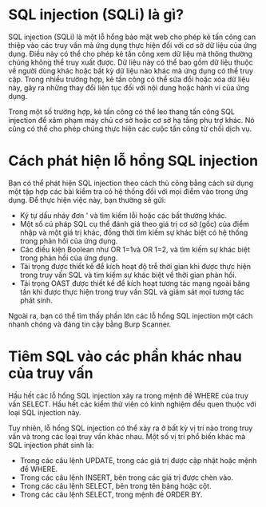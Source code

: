 # SQL injection (SQLi) là gì?
SQL injection (SQLi) là một lỗ hổng bảo mật web cho phép kẻ tấn công can thiệp vào các truy vấn mà ứng dụng thực hiện đối với cơ sở dữ liệu của ứng dụng. Điều này có thể cho phép kẻ tấn công xem dữ liệu mà thông thường chúng không thể truy xuất được. Dữ liệu này có thể bao gồm dữ liệu thuộc về người dùng khác hoặc bất kỳ dữ liệu nào khác mà ứng dụng có thể truy cập. Trong nhiều trường hợp, kẻ tấn công có thể sửa đổi hoặc xóa dữ liệu này, gây ra những thay đổi liên tục đối với nội dung hoặc hành vi của ứng dụng.

Trong một số trường hợp, kẻ tấn công có thể leo thang tấn công SQL injection để xâm phạm máy chủ cơ sở hoặc cơ sở hạ tầng phụ trợ khác. Nó cũng có thể cho phép chúng thực hiện các cuộc tấn công từ chối dịch vụ.

# Cách phát hiện lỗ hổng SQL injection
Bạn có thể phát hiện SQL injection theo cách thủ công bằng cách sử dụng một tập hợp các bài kiểm tra có hệ thống đối với mọi điểm vào trong ứng dụng. Để thực hiện việc này, bạn thường sẽ gửi:

* Ký tự dấu nháy đơn ' và tìm kiếm lỗi hoặc các bất thường khác.
* Một số cú pháp SQL cụ thể đánh giá theo giá trị cơ sở (gốc) của điểm nhập và một giá trị khác, đồng thời tìm kiếm sự khác biệt có hệ thống trong phản hồi của ứng dụng.
* Các điều kiện Boolean như OR 1=1và OR 1=2, và tìm kiếm sự khác biệt trong phản hồi của ứng dụng.
* Tải trọng được thiết kế để kích hoạt độ trễ thời gian khi được thực hiện trong truy vấn SQL và tìm kiếm sự khác biệt về thời gian phản hồi.
* Tải trọng OAST được thiết kế để kích hoạt tương tác mạng ngoài băng tần khi được thực hiện trong truy vấn SQL và giám sát mọi tương tác phát sinh.
  
Ngoài ra, bạn có thể tìm thấy phần lớn các lỗ hổng SQL injection một cách nhanh chóng và đáng tin cậy bằng Burp Scanner.

# Tiêm SQL vào các phần khác nhau của truy vấn
Hầu hết các lỗ hổng SQL injection xảy ra trong mệnh đề WHERE của truy vấn SELECT. Hầu hết các kiểm thử viên có kinh nghiệm đều quen thuộc với loại SQL injection này.

Tuy nhiên, lỗ hổng SQL injection có thể xảy ra ở bất kỳ vị trí nào trong truy vấn và trong các loại truy vấn khác nhau. Một số vị trí phổ biến khác mà SQL injection phát sinh là:

* Trong các câu lệnh UPDATE, trong các giá trị được cập nhật hoặc mệnh đề WHERE.<br>
* Trong các câu lệnh INSERT, bên trong các giá trị được chèn vào.<br>
* Trong các câu lệnh SELECT, bên trong tên bảng hoặc cột.<br>
* Trong các câu lệnh SELECT, trong mệnh đề ORDER BY.<br>
